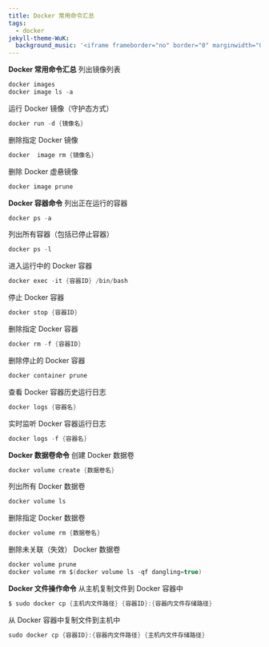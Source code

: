 ```yaml
---
title: Docker 常用命令汇总
tags:
  - docker
jekyll-theme-WuK:
  background_music: '<iframe frameborder="no" border="0" marginwidth="0" marginheight="0" width=100% height=86 src="//music.163.com/outchain/player?type=2&id=27876158&auto=0&height=66"></iframe>'
---
```


**Docker 常用命令汇总**
列出镜像列表
```c
docker images
docker image ls -a
```

运行 Docker 镜像（守护态方式）
```c
docker run -d {镜像名}
```

删除指定 Docker 镜像
```c
docker  image rm {镜像名}
```

删除 Docker 虚悬镜像
```c
docker image prune
```

**Docker 容器命令**
列出正在运行的容器
```c
docker ps -a
```

列出所有容器（包括已停止容器）
```c
docker ps -l
```

进入运行中的 Docker 容器
```c
docker exec -it {容器ID} /bin/bash
```

停止 Docker 容器
```c
docker stop {容器ID}
```

删除指定 Docker 容器
```c
docker rm -f {容器ID}
```

删除停止的 Docker 容器
```c
docker container prune
```

查看 Docker 容器历史运行日志
```c
docker logs {容器名}
```

实时监听 Docker 容器运行日志
```c
docker logs -f {容器名}
```

**Docker 数据卷命令**
创建 Docker 数据卷
```c
docker volume create {数据卷名}
```

列出所有 Docker 数据卷
```c
docker volume ls
```

删除指定 Docker 数据卷
```c
docker volume rm {数据卷名}
```

删除未关联（失效） Docker 数据卷
```c
docker volume prune
docker volume rm $(docker volume ls -qf dangling=true)
```

**Docker 文件操作命令**
从主机复制文件到 Docker 容器中
```c
$ sudo docker cp {主机内文件路径} {容器ID}:{容器内文件存储路径}
```

从 Docker 容器中复制文件到主机中
```c
sudo docker cp {容器ID}:{容器内文件路径} {主机内文件存储路径}
```









